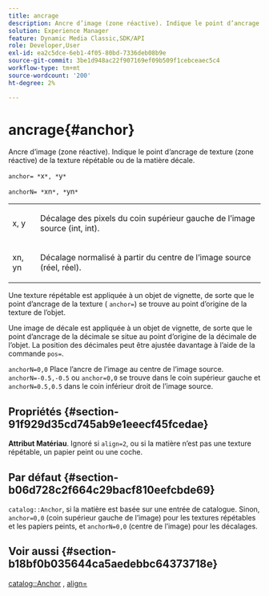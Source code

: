 ```yaml
---
title: ancrage
description: Ancre d’image (zone réactive). Indique le point d’ancrage de texture (zone réactive) de la texture répétable ou de la matière décale.
solution: Experience Manager
feature: Dynamic Media Classic,SDK/API
role: Developer,User
exl-id: ea2c5dce-6eb1-4f05-80bd-7336deb08b9e
source-git-commit: 3be1d948ac22f907169ef09b509f1cebceaec5c4
workflow-type: tm+mt
source-wordcount: '200'
ht-degree: 2%

---
```


# ancrage{#anchor}

Ancre d’image (zone réactive). Indique le point d’ancrage de texture (zone réactive) de la texture répétable ou de la matière décale.

`anchor= *`x`*, *`y`*`

`anchorN= *`xn`*, *`yn`*`

<table id="simpletable_1D8E91D8424A424787C4D20C9B040115"> 
 <tr class="strow"> 
  <td class="stentry"> <p><span class="varname"> x</span>, <span class="varname"> y</span> </p></td> 
  <td class="stentry"> <p>Décalage des pixels du coin supérieur gauche de l’image source (int, int). </p></td> 
 </tr> 
 <tr class="strow"> 
  <td class="stentry"> <p><span class="varname"> xn</span>, <span class="varname"> yn</span> </p></td> 
  <td class="stentry"> <p>Décalage normalisé à partir du centre de l’image source (réel, réel). </p></td> 
 </tr> 
</table>

Une texture répétable est appliquée à un objet de vignette, de sorte que le point d’ancrage de la texture ( `anchor=`) se trouve au point d’origine de la texture de l’objet.

Une image de décale est appliquée à un objet de vignette, de sorte que le point d’ancrage de la décimale se situe au point d’origine de la décimale de l’objet. La position des décimales peut être ajustée davantage à l’aide de la commande `pos=`.

`anchorN=0,0` Place l’ancre de l’image au centre de l’image source. `anchorN=-0.5,-0.5` ou `anchor=0,0` se trouve dans le coin supérieur gauche et `anchorN=0.5,0.5` dans le coin inférieur droit de l’image source.

## Propriétés {#section-91f929d35cd745ab9e1eeecf45fcedae}

**Attribut Matériau**. Ignoré si `align=2`, ou si la matière n’est pas une texture répétable, un papier peint ou une coche.

## Par défaut {#section-b06d728c2f664c29bacf810eefcbde69}

`catalog::Anchor`, si la matière est basée sur une entrée de catalogue. Sinon, `anchor=0,0` (coin supérieur gauche de l’image) pour les textures répétables et les papiers peints, et `anchorN=0,0` (centre de l’image) pour les décalages.

## Voir aussi {#section-b18bf0b035644ca5aedebbc64373718e}

[catalog::Anchor](../../../../../ir-api/material-cat/image-rendering-api-ref/c-ir-material-catalog/c-ir-material-data-reference/r-ir-cat-anchor.md#reference-d9b1d49db1fc440686f64b84453297ab) , [align=](../../../../../ir-api/http-protocol/image-rendering-api-ref/c-ir-http-protocol-ref/c-ir-http-protocol-command-reference/r-ir-align.md#reference-4d63baa522ce42f9b15167ba34c5c6a7)
